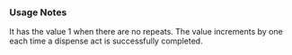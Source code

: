### Usage Notes
It has the value 1 when there are no repeats. The value increments by one each time a dispense act is successfully completed.